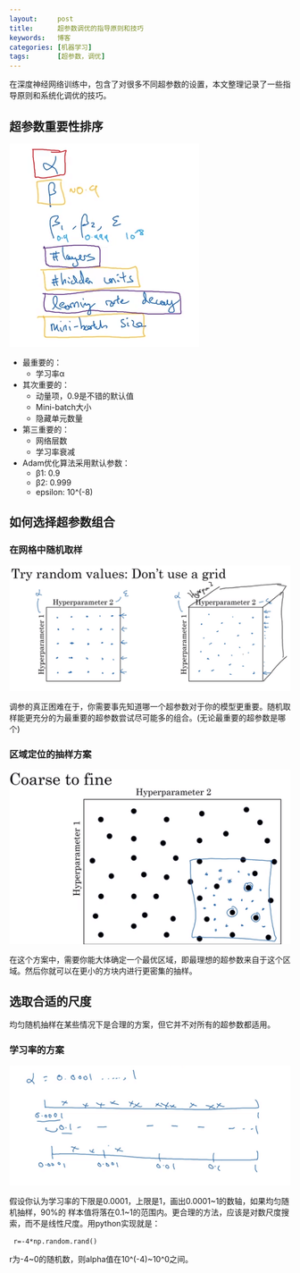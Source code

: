 ```yaml
---
layout:     post
title:      超参数调优的指导原则和技巧
keywords:   博客
categories: [机器学习]
tags:	    [超参数，调优]
---
```


在深度神经网络训练中，包含了对很多不同超参数的设置，本文整理记录了一些指导原则和系统化调优的技巧。

## 超参数重要性排序

   ![](/images/images_2018/11-20_01.png)

 - 最重要的：
   - 学习率α
 - 其次重要的：
   - 动量项，0.9是不错的默认值
   - Mini-batch大小
   - 隐藏单元数量
 - 第三重要的：
   - 网络层数
   - 学习率衰减
 - Adam优化算法采用默认参数：
   - β1: 0.9
   - β2: 0.999
   - epsilon: 10^(-8)



## 如何选择超参数组合

### 在网格中随机取样

   ![](/images/images_2018/11-20_02.png)
   
调参的真正困难在于，你需要事先知道哪一个超参数对于你的模型更重要。随机取样能更充分的为最重要的超参数尝试尽可能多的组合。(无论最重要的超参数是哪个)


### 区域定位的抽样方案

   ![](/images/images_2018/11-20_03.png)

在这个方案中，需要你能大体确定一个最优区域，即最理想的超参数来自于这个区域。然后你就可以在更小的方块内进行更密集的抽样。


## 选取合适的尺度

均匀随机抽样在某些情况下是合理的方案，但它并不对所有的超参数都适用。

### 学习率的方案

   ![](/images/images_2018/11-20_04.png)

假设你认为学习率的下限是0.0001，上限是1，画出0.0001~1的数轴，如果均匀随机抽样，90%的
样本值将落在0.1~1的范围内。更合理的方法，应该是对数尺度搜索，而不是线性尺度。用python实现就是：

     r=-4*np.random.rand()

r为-4~0的随机数，则alpha值在10^(-4)~10^0之间。
